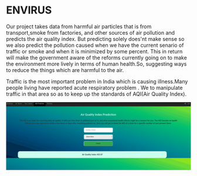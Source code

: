 # ENVIRUS
Our project takes data from harmful air particles that is from transport,smoke from factories, and other sources of air pollution and predicts the air quality index. But predicting solely does'nt make sense so we also predict the pollution caused when we have the current senario of traffic or smoke and when it is minimized by some percent. This in return will make the government aware of the reforms currently going on to make the environment more lively in terms of human health.So, suggesting ways to reduce the things which are harmful to the air. 

Traffic is the most important problem in India which is causing illness.Many people living have reported acute respiratory problem . We to manipulate traffic in that area so as to keep up the standards of AQI(Air Quality Index).

![Alt Text](https://github.com/rohan11074/ENVIRUS/blob/master/deepin-screen-recorder_Select%20area_20191117230623.gif)
